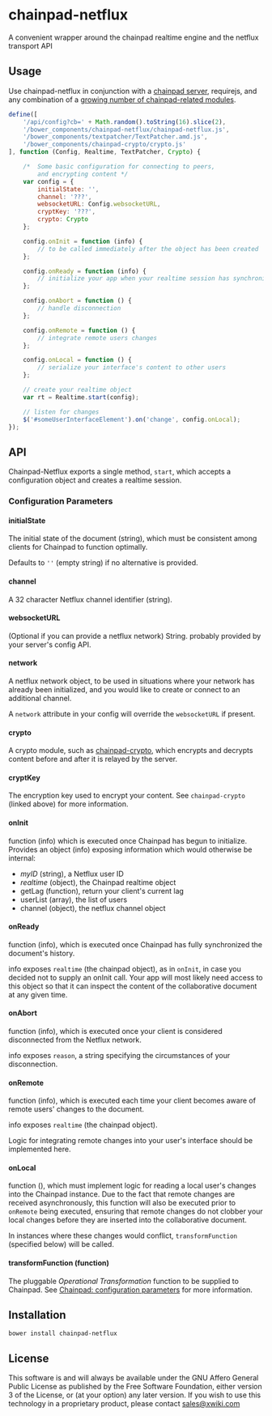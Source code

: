 # chainpad-netflux
A convenient wrapper around the chainpad realtime engine and the netflux transport API

## Usage

Use chainpad-netflux in conjunction with a [chainpad server](http://github.com/xwiki-labs/chainpad-server), requirejs, and any combination of a [growing number of chainpad-related modules](https://github.com/xwiki-labs/realtime-handbook/blob/master/REPOSITORIES.md).

```javascript
define([
    '/api/config?cb=' + Math.random().toString(16).slice(2),
    '/bower_components/chainpad-netflux/chainpad-netflux.js',
    '/bower_components/textpatcher/TextPatcher.amd.js',
    '/bower_components/chainpad-crypto/crypto.js'
], function (Config, Realtime, TextPatcher, Crypto) {

    /*  Some basic configuration for connecting to peers,
        and encrypting content */
    var config = {
        initialState: '',
        channel: '???',
        websocketURL: Config.websocketURL,
        cryptKey: '???',
        crypto: Crypto
    };

    config.onInit = function (info) {
        // to be called immediately after the object has been created
    };

    config.onReady = function (info) {
        // initialize your app when your realtime session has synchronized
    };

    config.onAbort = function () {
        // handle disconnection
    };

    config.onRemote = function () {
        // integrate remote users changes
    };

    config.onLocal = function () {
        // serialize your interface's content to other users
    };

    // create your realtime object
    var rt = Realtime.start(config);

    // listen for changes
    $('#someUserInterfaceElement').on('change', config.onLocal);
});
```

## API

Chainpad-Netflux exports a single method, `start`, which accepts a configuration object and creates a realtime session.

### Configuration Parameters

#### initialState

The initial state of the document (string), which must be consistent among clients for Chainpad to function optimally.

Defaults to `''` (empty string) if no alternative is provided.

#### channel

A 32 character Netflux channel identifier (string).

#### websocketURL

(Optional if you can provide a netflux network)
String. probably provided by your server's config API.

#### network

A netflux network object, to be used in situations where your network has already been initialized, and you would like to create or connect to an additional channel.

A `network` attribute in your config will override the `websocketURL` if present.

#### crypto

A crypto module, such as [chainpad-crypto](https://github.com/xwiki-labs/chainpad-crypto), which encrypts and decrypts content before and after it is relayed by the server.

#### cryptKey

The encryption key used to encrypt your content.
See `chainpad-crypto` (linked above) for more information.

#### onInit

function (info) which is executed once Chainpad has begun to initialize.
Provides an object (info) exposing information which would otherwise be internal:

* _myID_ (string), a Netflux user ID
* _realtime_ (object), the Chainpad realtime object
* getLag (function), return your client's current lag
* userList (array), the list of users
* channel (object), the netflux channel object

#### onReady

function (info), which is executed once Chainpad has fully synchronized the document's history.

info exposes `realtime` (the chainpad object), as in `onInit`, in case you decided not to supply an onInit call.
Your app will most likely need access to this object so that it can inspect the content of the collaborative document at any given time.

#### onAbort

function (info), which is executed once your client is considered disconnected from the Netflux network.

info exposes `reason`, a string specifying the circumstances of your disconnection.

#### onRemote

function (info), which is executed each time your client becomes aware of remote users' changes to the document.

info exposes `realtime` (the chainpad object).

Logic for integrating remote changes into your user's interface should be implemented here.

#### onLocal

function (), which must implement logic for reading a local user's changes into the Chainpad instance.
Due to the fact that remote changes are received asynchronously, this function will also be executed prior to `onRemote` being executed, ensuring that remote changes do not clobber your local changes before they are inserted into the collaborative document.

In instances where these changes would conflict, `transformFunction` (specified below) will be called.

#### transformFunction (function)

The pluggable _Operational Transformation_ function to be supplied to Chainpad.
See [Chainpad: configuration parameters](https://github.com/xwiki-contrib/chainpad#configuration-parameters) for more information.

## Installation

`bower install chainpad-netflux`

## License

This software is and will always be available under the GNU Affero General Public License as
published by the Free Software Foundation, either version 3 of the License, or (at your option)
any later version. If you wish to use this technology in a proprietary product, please contact
sales@xwiki.com

